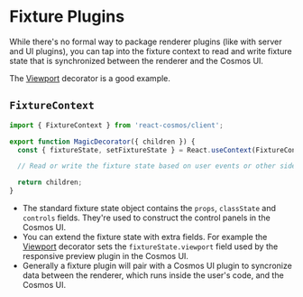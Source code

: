 # Fixture Plugins

While there's no formal way to package renderer plugins (like with server and UI plugins), you can tap into the fixture context to read and write fixture state that is synchronized between the renderer and the Cosmos UI.

The [Viewport](/docs/fixtures/ui-controls.md#viewport) decorator is a good example.

## `FixtureContext`

```jsx
import { FixtureContext } from 'react-cosmos/client';

export function MagicDecorator({ children }) {
  const { fixtureState, setFixtureState } = React.useContext(FixtureContext);

  // Read or write the fixture state based on user events or other side effects.

  return children;
}
```

- The standard fixture state object contains the `props`, `classState` and `controls` fields. They're used to construct the control panels in the Cosmos UI.
- You can extend the fixture state with extra fields. For example the [Viewport](/docs/fixtures.md#viewport) decorator sets the `fixtureState.viewport` field used by the responsive preview plugin in the Cosmos UI.
- Generally a fixture plugin will pair with a Cosmos UI plugin to syncronize data between the renderer, which runs inside the user's code, and the Cosmos UI.
